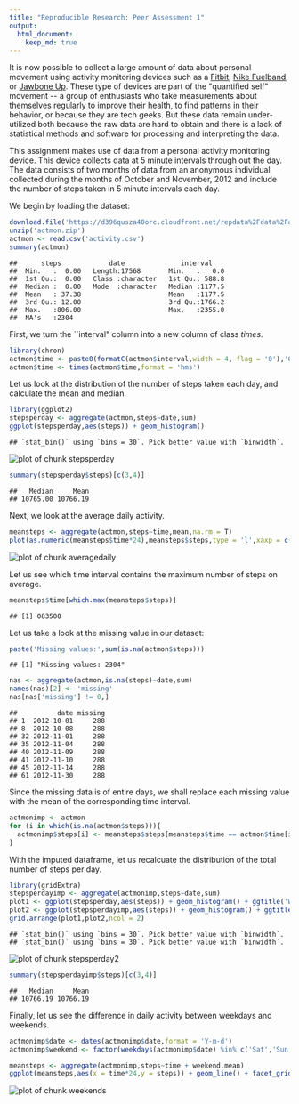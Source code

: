```yaml
---
title: "Reproducible Research: Peer Assessment 1"
output: 
  html_document:
    keep_md: true
---
```




It is now possible to collect a large amount of data about personal
movement using activity monitoring devices such as a
[Fitbit](http://www.fitbit.com), [Nike
Fuelband](http://www.nike.com/us/en_us/c/nikeplus-fuelband), or
[Jawbone Up](https://jawbone.com/up). These type of devices are part of
the "quantified self" movement -- a group of enthusiasts who take
measurements about themselves regularly to improve their health, to
find patterns in their behavior, or because they are tech geeks. But
these data remain under-utilized both because the raw data are hard to
obtain and there is a lack of statistical methods and software for
processing and interpreting the data.

This assignment makes use of data from a personal activity monitoring
device. This device collects data at 5 minute intervals through out the
day. The data consists of two months of data from an anonymous
individual collected during the months of October and November, 2012
and include the number of steps taken in 5 minute intervals each day.


We begin by loading the dataset:


```r
download.file('https://d396qusza40orc.cloudfront.net/repdata%2Fdata%2Factivity.zip','actmon.zip')
unzip('actmon.zip')
actmon <- read.csv('activity.csv')
summary(actmon)
```

```
##      steps            date              interval     
##  Min.   :  0.00   Length:17568       Min.   :   0.0  
##  1st Qu.:  0.00   Class :character   1st Qu.: 588.8  
##  Median :  0.00   Mode  :character   Median :1177.5  
##  Mean   : 37.38                      Mean   :1177.5  
##  3rd Qu.: 12.00                      3rd Qu.:1766.2  
##  Max.   :806.00                      Max.   :2355.0  
##  NA's   :2304
```

 First, we turn the ``interval" column into a new column of class *times*.


```r
library(chron)
actmon$time <- paste0(formatC(actmon$interval,width = 4, flag = '0'),'00')
actmon$time <- times(actmon$time,format = 'hms')
```

Let us look at the distribution of the number of steps taken each day, and calculate the mean and median.


```r
library(ggplot2)
stepsperday <- aggregate(actmon,steps~date,sum)
ggplot(stepsperday,aes(steps)) + geom_histogram()
```

```
## `stat_bin()` using `bins = 30`. Pick better value with `binwidth`.
```

![plot of chunk stepsperday](figure/stepsperday-1.png)

```r
summary(stepsperday$steps)[c(3,4)]
```

```
##   Median     Mean 
## 10765.00 10766.19
```

Next, we look at the average daily activity.


```r
meansteps <- aggregate(actmon,steps~time,mean,na.rm = T)
plot(as.numeric(meansteps$time*24),meansteps$steps,type = 'l',xaxp = c(0,24,6), xlab = 'Hour',ylab = 'Average number of steps')
```

![plot of chunk averagedaily](figure/averagedaily-1.png)

Let us see which time interval contains the maximum number of steps on average.


```r
meansteps$time[which.max(meansteps$steps)]
```

```
## [1] 083500
```

Let us take a look at the missing value in our dataset: 


```r
paste('Missing values:',sum(is.na(actmon$steps)))
```

```
## [1] "Missing values: 2304"
```

```r
nas <- aggregate(actmon,is.na(steps)~date,sum)
names(nas)[2] <- 'missing'
nas[nas['missing'] != 0,]
```

```
##          date missing
## 1  2012-10-01     288
## 8  2012-10-08     288
## 32 2012-11-01     288
## 35 2012-11-04     288
## 40 2012-11-09     288
## 41 2012-11-10     288
## 45 2012-11-14     288
## 61 2012-11-30     288
```

Since the missing data is of entire days, we shall replace each missing value with the mean of the corresponding time interval.


```r
actmonimp <- actmon
for (i in which(is.na(actmon$steps))){
  actmonimp$steps[i] <- meansteps$steps[meansteps$time == actmon$time[i]]
} 
```

With the imputed dataframe, let us recalcuate the distribution of the total number of steps per day.


```r
library(gridExtra)
stepsperdayimp <- aggregate(actmonimp,steps~date,sum)
plot1 <- ggplot(stepsperday,aes(steps)) + geom_histogram() + ggtitle('With missing values')
plot2 <- ggplot(stepsperdayimp,aes(steps)) + geom_histogram() + ggtitle('Imputed')
grid.arrange(plot1,plot2,ncol = 2)
```

```
## `stat_bin()` using `bins = 30`. Pick better value with `binwidth`.
## `stat_bin()` using `bins = 30`. Pick better value with `binwidth`.
```

![plot of chunk stepsperday2](figure/stepsperday2-1.png)

```r
summary(stepsperdayimp$steps)[c(3,4)]
```

```
##   Median     Mean 
## 10766.19 10766.19
```

Finally, let us see the difference in daily activity between weekdays and weekends.


```r
actmonimp$date <- dates(actmonimp$date,format = 'Y-m-d')
actmonimp$weekend <- factor(weekdays(actmonimp$date) %in% c('Sat','Sun'),levels = c(T,F),labels = c('weekend','weekday'))

meansteps <- aggregate(actmonimp,steps~time + weekend,mean)
ggplot(meansteps,aes(x = time*24,y = steps)) + geom_line() + facet_grid(rows = 'weekend') + scale_x_continuous(breaks = seq(0,24,by = 4)) + xlab('Hour') + ylab('Average number of steps')
```

![plot of chunk weekends](figure/weekends-1.png)
